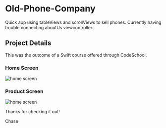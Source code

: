 # Old-Phone-Company
Quick app using tableViews and scrollViews to sell phones. Currently having trouble connecting aboutUs viewcontroller.

## Project Details
This was the outcome of a Swift course offered through CodeSchool. 

### Home Screen
![home screen](https://farm1.staticflickr.com/792/27215359898_d7582c71cb_z.jpg)

### Product Screen
![home screen](https://farm1.staticflickr.com/817/27215360448_e4318a32cd_z.jpg)

Thanks for checking it out!

Chase
